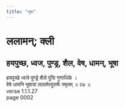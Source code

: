 ```yaml
---
title: "भूषा"
---
```


# ललामन्; क्ली
## हयपुच्छ, ध्वज, पुण्ड्र, शैल, वेष, धामन्, भूषा
हयपुच्छे ध्वजे पुण्ड्रे शैले पुंसि गुणाधिके ।<br />वेषे धामनि भूषायां ललामेत्युत्तमैः स्मृतम् ॥ २७ ॥<br />verse 1.1.1.27<br />page 0002

